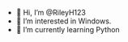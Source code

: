 - 👋 Hi, I’m @RileyH123
- 👀 I’m interested in Windows.
- 🌱 I’m currently learning Python

<!---
RileyH123/RileyH123 is a ✨ special ✨ repository because its `README.md` (this file) appears on your GitHub profile.
You can click the Preview link to take a look at your changes.
--->
